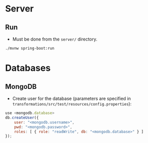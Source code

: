 # Server
## Run
- Must be done from the `server/` directory.
```console
./mvnw spring-boot:run
```


# Databases
## MongoDB
- Create user for the database (parameters are specified in `transformations/src/test/resources/config.properties`):
```js
use <mongodb.database>
db.createUser({
    user: "<mongodb.username>",
    pwd: "<mongodb.password>",
    roles: [ { role: "readWrite", db: "<mongodb.database>" } ]
});
```